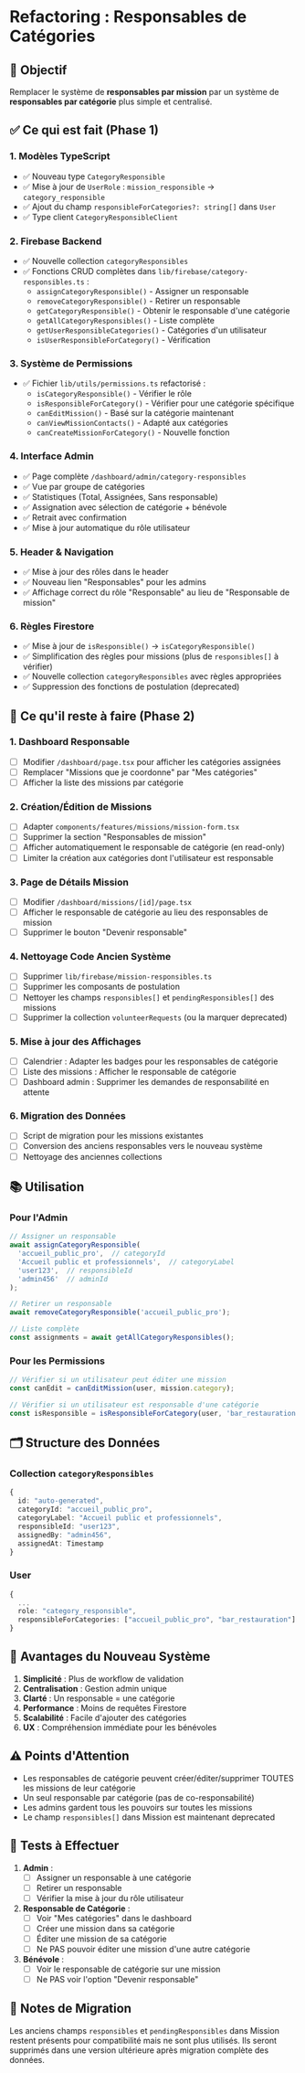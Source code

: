 # Refactoring : Responsables de Catégories

## 🎯 Objectif
Remplacer le système de **responsables par mission** par un système de **responsables par catégorie** plus simple et centralisé.

## ✅ Ce qui est fait (Phase 1)

### 1. Modèles TypeScript
- ✅ Nouveau type `CategoryResponsible`
- ✅ Mise à jour de `UserRole` : `mission_responsible` → `category_responsible`
- ✅ Ajout du champ `responsibleForCategories?: string[]` dans `User`
- ✅ Type client `CategoryResponsibleClient`

### 2. Firebase Backend
- ✅ Nouvelle collection `categoryResponsibles`
- ✅ Fonctions CRUD complètes dans `lib/firebase/category-responsibles.ts` :
  - `assignCategoryResponsible()` - Assigner un responsable
  - `removeCategoryResponsible()` - Retirer un responsable
  - `getCategoryResponsible()` - Obtenir le responsable d'une catégorie
  - `getAllCategoryResponsibles()` - Liste complète
  - `getUserResponsibleCategories()` - Catégories d'un utilisateur
  - `isUserResponsibleForCategory()` - Vérification

### 3. Système de Permissions
- ✅ Fichier `lib/utils/permissions.ts` refactorisé :
  - `isCategoryResponsible()` - Vérifier le rôle
  - `isResponsibleForCategory()` - Vérifier pour une catégorie spécifique
  - `canEditMission()` - Basé sur la catégorie maintenant
  - `canViewMissionContacts()` - Adapté aux catégories
  - `canCreateMissionForCategory()` - Nouvelle fonction

### 4. Interface Admin
- ✅ Page complète `/dashboard/admin/category-responsibles`
- ✅ Vue par groupe de catégories
- ✅ Statistiques (Total, Assignées, Sans responsable)
- ✅ Assignation avec sélection de catégorie + bénévole
- ✅ Retrait avec confirmation
- ✅ Mise à jour automatique du rôle utilisateur

### 5. Header & Navigation
- ✅ Mise à jour des rôles dans le header
- ✅ Nouveau lien "Responsables" pour les admins
- ✅ Affichage correct du rôle "Responsable" au lieu de "Responsable de mission"

### 6. Règles Firestore
- ✅ Mise à jour de `isResponsible()` → `isCategoryResponsible()`
- ✅ Simplification des règles pour missions (plus de `responsibles[]` à vérifier)
- ✅ Nouvelle collection `categoryResponsibles` avec règles appropriées
- ✅ Suppression des fonctions de postulation (deprecated)

## 🔄 Ce qu'il reste à faire (Phase 2)

### 1. Dashboard Responsable
- [ ] Modifier `/dashboard/page.tsx` pour afficher les catégories assignées
- [ ] Remplacer "Missions que je coordonne" par "Mes catégories"
- [ ] Afficher la liste des missions par catégorie

### 2. Création/Édition de Missions
- [ ] Adapter `components/features/missions/mission-form.tsx`
- [ ] Supprimer la section "Responsables de mission"
- [ ] Afficher automatiquement le responsable de catégorie (en read-only)
- [ ] Limiter la création aux catégories dont l'utilisateur est responsable

### 3. Page de Détails Mission
- [ ] Modifier `/dashboard/missions/[id]/page.tsx`
- [ ] Afficher le responsable de catégorie au lieu des responsables de mission
- [ ] Supprimer le bouton "Devenir responsable"

### 4. Nettoyage Code Ancien Système
- [ ] Supprimer `lib/firebase/mission-responsibles.ts`
- [ ] Supprimer les composants de postulation
- [ ] Nettoyer les champs `responsibles[]` et `pendingResponsibles[]` des missions
- [ ] Supprimer la collection `volunteerRequests` (ou la marquer deprecated)

### 5. Mise à jour des Affichages
- [ ] Calendrier : Adapter les badges pour les responsables de catégorie
- [ ] Liste des missions : Afficher le responsable de catégorie
- [ ] Dashboard admin : Supprimer les demandes de responsabilité en attente

### 6. Migration des Données
- [ ] Script de migration pour les missions existantes
- [ ] Conversion des anciens responsables vers le nouveau système
- [ ] Nettoyage des anciennes collections

## 📚 Utilisation

### Pour l'Admin

```typescript
// Assigner un responsable
await assignCategoryResponsible(
  'accueil_public_pro',  // categoryId
  'Accueil public et professionnels',  // categoryLabel
  'user123',  // responsibleId
  'admin456'  // adminId
);

// Retirer un responsable
await removeCategoryResponsible('accueil_public_pro');

// Liste complète
const assignments = await getAllCategoryResponsibles();
```

### Pour les Permissions

```typescript
// Vérifier si un utilisateur peut éditer une mission
const canEdit = canEditMission(user, mission.category);

// Vérifier si un utilisateur est responsable d'une catégorie
const isResponsible = isResponsibleForCategory(user, 'bar_restauration');
```

## 🗂️ Structure des Données

### Collection `categoryResponsibles`
```typescript
{
  id: "auto-generated",
  categoryId: "accueil_public_pro",
  categoryLabel: "Accueil public et professionnels",
  responsibleId: "user123",
  assignedBy: "admin456",
  assignedAt: Timestamp
}
```

### User
```typescript
{
  ...
  role: "category_responsible",
  responsibleForCategories: ["accueil_public_pro", "bar_restauration"]
}
```

## 🚀 Avantages du Nouveau Système

1. **Simplicité** : Plus de workflow de validation
2. **Centralisation** : Gestion admin unique
3. **Clarté** : Un responsable = une catégorie
4. **Performance** : Moins de requêtes Firestore
5. **Scalabilité** : Facile d'ajouter des catégories
6. **UX** : Compréhension immédiate pour les bénévoles

## ⚠️ Points d'Attention

- Les responsables de catégorie peuvent créer/éditer/supprimer TOUTES les missions de leur catégorie
- Un seul responsable par catégorie (pas de co-responsabilité)
- Les admins gardent tous les pouvoirs sur toutes les missions
- Le champ `responsibles[]` dans Mission est maintenant deprecated

## 🧪 Tests à Effectuer

1. **Admin** :
   - [ ] Assigner un responsable à une catégorie
   - [ ] Retirer un responsable
   - [ ] Vérifier la mise à jour du rôle utilisateur

2. **Responsable de Catégorie** :
   - [ ] Voir "Mes catégories" dans le dashboard
   - [ ] Créer une mission dans sa catégorie
   - [ ] Éditer une mission de sa catégorie
   - [ ] Ne PAS pouvoir éditer une mission d'une autre catégorie

3. **Bénévole** :
   - [ ] Voir le responsable de catégorie sur une mission
   - [ ] Ne PAS voir l'option "Devenir responsable"

## 📝 Notes de Migration

Les anciens champs `responsibles` et `pendingResponsibles` dans Mission restent présents pour compatibilité mais ne sont plus utilisés. Ils seront supprimés dans une version ultérieure après migration complète des données.





